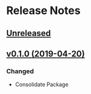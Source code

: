 # Release Notes

## [Unreleased](https://github.com/ixocreate/ixocreate/compare/v0.1.0...develop)

## [v0.1.0 (2019-04-20)](https://github.com/ixocreate/ixocreate/compare/master...0.1.0)

### Changed
- Consolidate Package
